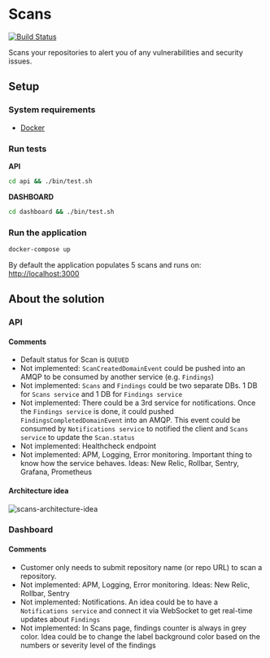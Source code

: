 # Scans
[![Build Status](https://travis-ci.org/dreyacosta/scans.svg?branch=master)](https://travis-ci.org/dreyacosta/scans)

Scans your repositories to alert you of any vulnerabilities and security issues.

## Setup
### System requirements
- [Docker](https://www.docker.com/products/docker-desktop)

### Run tests

**API**
```sh
cd api && ./bin/test.sh
```

**DASHBOARD**
```sh
cd dashboard && ./bin/test.sh
```

### Run the application
```sh
docker-compose up
```

By default the application populates 5 scans and runs on: [http://localhost:3000](http://localhost.com)

## About the solution

### API
#### Comments
- Default status for Scan is `QUEUED`
- Not implemented: `ScanCreatedDomainEvent` could be pushed into an AMQP to be consumed by another service (e.g. `Findings`)
- Not implemented: `Scans` and `Findings` could be two separate DBs. 1 DB for `Scans service` and 1 DB for `Findings service`
- Not implemented: There could be a 3rd service for notifications. Once the `Findings service` is done, it could pushed `FindingsCompletedDomainEvent` into an AMQP. This event could be consumed by `Notifications service` to notified the client and `Scans service` to update the `Scan.status`
- Not implemented: Healthcheck endpoint
- Not implemented: APM, Logging, Error monitoring. Important thing to know how the service behaves. Ideas: New Relic, Rollbar, Sentry, Grafana, Prometheus

#### Architecture idea
![scans-architecture-idea](https://user-images.githubusercontent.com/1833123/77845519-18275580-71e2-11ea-93c3-50418c877035.png)

### Dashboard
#### Comments
- Customer only needs to submit repository name (or repo URL) to scan a repository.
- Not implemented: APM, Logging, Error monitoring. Ideas: New Relic, Rollbar, Sentry
- Not implemented: Notifications. An idea could be to have a `Notifications service` and connect it via WebSocket to get real-time updates about `Findings`
- Not implemented: In Scans page, findings counter is always in grey color. Idea could be to change the label background color based on the numbers or severity level of the findings